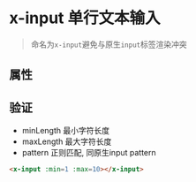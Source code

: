 # x-input 单行文本输入

> 命名为`x-input`避免与原生`input`标签渲染冲突

## 属性


## 验证

+ minLength 最小字符长度
+ maxLength 最大字符长度
+ pattern 正则匹配, 同原生input pattern

``` html
<x-input :min=1 :max=10></x-input>
```